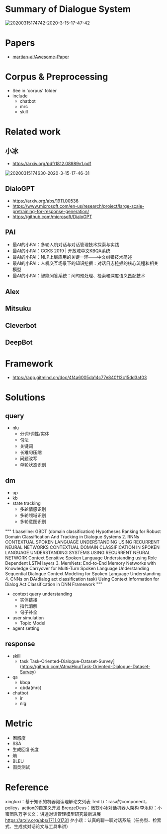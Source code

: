 # Summary of Dialogue System

![20200315174742-2020-3-15-17-47-42](http://blog-picture-bed.oss-cn-beijing.aliyuncs.com/blog/upload/20200315174742-2020-3-15-17-47-42)

# Papers
+ [martian-ai/Awesome-Paper](https://github.com/martian-ai/Awesome-Paper/blob/master/chatbot-papers-candidates.md)


# Corpus & Preprocessing
+ See in 'corpus' folder
+ include 
    + chatbot
    + mrc
    + skill

# Related work
## 小冰
+ https://arxiv.org/pdf/1812.08989v1.pdf

![20200315174630-2020-3-15-17-46-31](https://blog-picture-bed.oss-cn-beijing.aliyuncs.com/blog/upload/20200315174630-2020-3-15-17-46-31)
​
## DialoGPT
+ https://arxiv.org/abs/1911.00536
+ https://www.microsoft.com/en-us/research/project/large-scale-pretraining-for-response-generation/
+ https://github.com/microsoft/DialoGPT

## PAI
+ 最AI的小PAI：多轮人机对话与对话管理技术探索与实践
+ 最AI的小PAI：CCKS 2019 | 开放域中文KBQA系统
+ 最AI的小PAI：NLP上层应用的关键一环——中文纠错技术简述
+ 最AI的小PAI：人机交互场景下的知识挖掘：对话日志挖掘的核心流程和相关模型
+ 最AI的小PAI：智能问答系统：问句预处理、检索和深度语义匹配技术
​
## Alex
## Mitsuku
## Cleverbot
## DeepBot

# Framework
+ https://app.gitmind.cn/doc/4f4a6005da14c77e840f13c15dd3af03

# Solutions

## query
+ nlu
    + 分词/词性/实体
    + 句法
    + 关键词
    + 长难句压缩
    + 问题改写
    + 单轮状态识别

## dm
+ up
+ kb
+ state tracking
    + 多轮情感识别
    + 多轮领域识别
    + 多轮意图识别

"""
1.baseline:
GBDT (domain classification) Hypotheses Ranking for Robust Domain Classification And Tracking in Dialogue Systems
2. RNNs
CONTEXTUAL SPOKEN LANGUAGE UNDERSTANDING USING RECURRENT NEURAL NETWORKS
CONTEXTUAL DOMAIN CLASSIFICATION IN SPOKEN LANGUAGE UNDERSTANDING SYSTEMS USING RECURRENT NEURAL NETWORK
Context Sensitive Spoken Language Understanding using Role Dependent LSTM layers
3. MemNets:
End-to-End Memory Networks with Knowledge Carryover for Multi-Turn Spoken Language Understanding
Sequential Dialogue Context Modeling for Spoken Language Understanding
4. CNNs on DA(dialog act classification task)
Using Context Information for Dialog Act Classification in DNN Framework
"""

+ context query understanding
    + 实体链接
    + 指代消解
    + 句子补全
+ user simulation
    + Topic Model
+ agent setting

## response
+ skill
    + task
    Task-Oriented-Dialogue-Dataset-Survey](https://github.com/AtmaHou/Task-Oriented-Dialogue-Dataset-Survey)
+ qa
    + kbqa
    + qbda(mrc)
+ chatbot
    + ir
    + nlg

# Metric
+ 困惑度
+ SSA
+ 生成回复长度
+ 熵
+ BLEU
+ 图灵测试

# Reference
xingluxi：基于知识的机器阅读理解论文列表
Ted Li：rasa的component，policy，action的自定义开发
BreezeDeus：微软小冰对话机器人架构
李永彬：小蜜团队万字长文：讲透对话管理模型研究最新进展
https://arxiv.org/abs/1711.01731
夕小瑶：认真的聊一聊对话系统（任务型、检索式、生成式对话论文与工具串讲）
